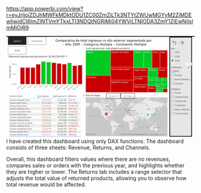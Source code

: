 https://app.powerbi.com/view?r=eyJrIjoiZDJhMWFkMDktODU1ZC00ZmZiLTk3NTYtZWUwMGYyM2ZjMDEwIiwidCI6ImZlNTVmYTkxLTI3NDQtNGRjMi04YWViLTNlODA3ZmY1ZjEwNiIsImMiOjR9

![asd](Animation.gif)
I have created this dashboard using only DAX functions. The dashboard consists of three sheets: Revenue, Returns, and Channels.

Overall, this dashboard filters values where there are no revenues, compares sales or orders with the previous year, and highlights whether they are higher or lower. 
The Returns tab includes a range selector that adjusts the total value of returned products, allowing you to observe how total revenue would be affected.
